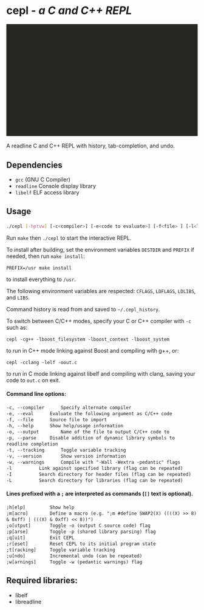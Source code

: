 # cepl - *a C and C++ REPL*

![cepl](https://raw.githubusercontent.com/alyptik/cepl/master/cepl.gif)

A readline C and C++ REPL with history, tab-completion, and undo.

## Dependencies

* `gcc` (GNU C Compiler)
* `readline` Console display library
* `libelf` ELF access library

## Usage
```bash
./cepl [-hptvw] [-c<compiler>] [-e<code to evaluate>] [-f<file> ] [-l<library>] [-I<include directory>] [-L<library directory>] [-o<out.c>]
```
Run `make` then `./cepl` to start the interactive REPL.

To install after building, set the environment variables `DESTDIR`
and `PREFIX` if needed, then run `make install`:

    PREFIX=/usr make install

to install everything to `/usr`.

The following environment variables are respected: `CFLAGS`, `LDFLAGS`,
`LDLIBS`, and `LIBS`.

Command history is read from and saved to `~/.cepl_history`.

To switch between C/C++ modes, specify your C or C++ compiler
with `-c` such as:

    cepl -cg++ -lboost_filesystem -lboost_context -lboost_system

to run in C++ mode linking against Boost and compiling with g++, or:

    cepl -cclang -lelf -oout.c

to run in C mode linking against libelf and compiling with clang, saving
your code to `out.c` on exit.

#### Command line options:

	-c, --compiler		Specify alternate compiler
	-e, --eval		Evaluate the following argument as C/C++ code
	-f, --file		Source file to import
	-h, --help		Show help/usage information
	-o, --output		Name of the file to output C/C++ code to
	-p, --parse		Disable addition of dynamic library symbols to readline completion
	-t, --tracking		Toggle variable tracking
	-v, --version		Show version information
	-w, --warnings		Compile with "-Wall -Wextra -pedantic" flags
	-l			Link against specified library (flag can be repeated)
	-I			Search directory for header files (flag can be repeated)
	-L			Search directory for libraries (flag can be repeated)

#### Lines prefixed with a `;` are interpreted as commands (`[]` text is optional).

	;h[elp]			Show help
	;m[acro]		Define a macro (e.g. ";m #define SWAP2(X) ((((X) >> 8) & 0xff) | (((X) & 0xff) << 8))")
	;o[utput]		Toggle -o (output C source code) flag
	;p[arse]		Toggle -p (shared library parsing) flag
	;q[uit]			Exit CEPL
	;r[eset]		Reset CEPL to its initial program state
	;t[racking]		Toggle variable tracking
	;u[ndo]			Incremental undo (can be repeated)
	;w[arnings]		Toggle -w (pedantic warnings) flag

## Required libraries:

* libelf
* libreadline
